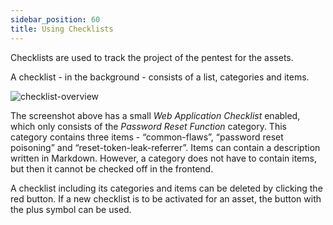 ```yaml
---
sidebar_position: 60
title: Using Checklists
---
```


Checklists are used to track the project of the pentest for the assets.

A checklist - in the background - consists of a list, categories and items.

![checklist-overview](/img/attachments/checklist-overview.png)

The screenshot above has a small *Web Application Checklist* enabled, which only consists of the *Password Reset Function* category.
This category contains three items - “common-flaws”, “password reset poisoning” and “reset-token-leak-referrer”.
Items can contain a description written in Markdown. However, a category does not have to contain items, but then it cannot be checked off in the frontend.

A checklist including its categories and items can be deleted by clicking the red button.
If a new checklist is to be activated for an asset, the button with the plus symbol can be used.